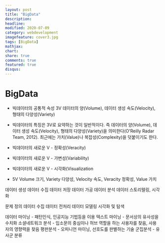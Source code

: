 ```yaml
---
layout: post
title: "BigData"
description: 
headline: 
modified: 2020-07-09
category: webdevelopment
imagefeature: cover3.jpg
tags: [BigData]
mathjax: 
chart: 
share: true
comments: true
featured: true
disqus:
---
```


# BigData
- 빅데이터의 공통적 속성 3V 
    데이터의 양(Volume), 데이터 생성 속도(Velocity), 형태의 다양성(Variety)
- 빅데이터의 특징은 3V로 요약하는 것이 일반적이다. 즉 데이터의 양(Volume), 데이터 생성 속도(Velocity), 형태의 다양성(Variety)을 의미한다(O'Reilly Radar Team, 2012). 최근에는 가치(Value)나 복잡성(Complexity)을 덧붙이기도 한다.


- 빅데이터의 새로운 V - 정확성(Veracity)
- 빅데이터의 새로운 V - 가변성(Variability)
- 빅데이터의 새로운 V - 시각화(Visualization

- 5V
    Volume 크기, Variety 다양성, Velocity 속도, Veracity 정확성, Value 가치


데이터 생성
데이터 수집
데이터 저장
데이터 가공
데이터 분석
데이터 스토리텔링, 시각화

문제 정의
데이터 수집
데이터 전처리
데이터 모델링
시각화 및 탐색


데이터 마이닝 - 패턴인식, 인공지능 기법등을 이용
텍스트 마이닝 - 문서상의 유사성을 수치화
소셜네트워크 분석 - 입소문의 중심이나 허브 역할을 하는 사용자를 찾음, 사용자의 영향력을 찾음
평판분석 - 오피니언 마이닝, 선호도를 판별하는 기술
군집분석 - 유사군 분류